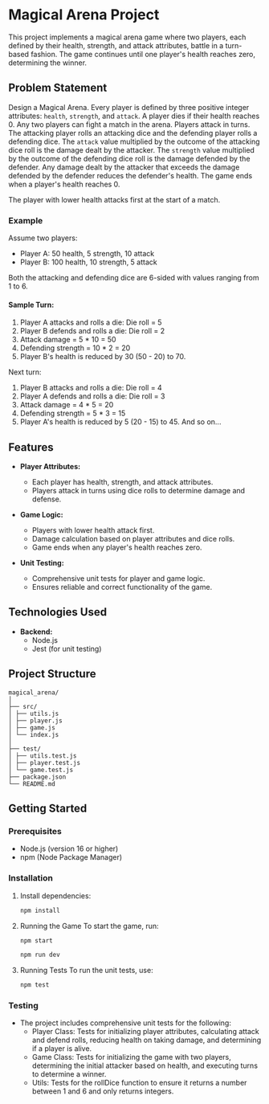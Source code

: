 
# Magical Arena Project

This project implements a magical arena game where two players, each defined by their health, strength, and attack attributes, battle in a turn-based fashion. The game continues until one player's health reaches zero, determining the winner.

## Problem Statement

Design a Magical Arena. Every player is defined by three positive integer attributes: `health`, `strength`, and `attack`. A player dies if their health reaches 0. Any two players can fight a match in the arena. Players attack in turns. The attacking player rolls an attacking dice and the defending player rolls a defending dice. The `attack` value multiplied by the outcome of the attacking dice roll is the damage dealt by the attacker. The `strength` value multiplied by the outcome of the defending dice roll is the damage defended by the defender. Any damage dealt by the attacker that exceeds the damage defended by the defender reduces the defender's health. The game ends when a player's health reaches 0.

The player with lower health attacks first at the start of a match.

### Example

Assume two players:

- Player A: 50 health, 5 strength, 10 attack
- Player B: 100 health, 10 strength, 5 attack

Both the attacking and defending dice are 6-sided with values ranging from 1 to 6.

#### Sample Turn:

1. Player A attacks and rolls a die: Die roll = 5
2. Player B defends and rolls a die: Die roll = 2
3. Attack damage = 5 * 10 = 50
4. Defending strength = 10 * 2 = 20
5. Player B's health is reduced by 30 (50 - 20) to 70.

Next turn:

1. Player B attacks and rolls a die: Die roll = 4
2. Player A defends and rolls a die: Die roll = 3
3. Attack damage = 4 * 5 = 20
4. Defending strength = 5 * 3 = 15
5. Player A's health is reduced by 5 (20 - 15) to 45.
   And so on...

## Features

- **Player Attributes:**

  - Each player has health, strength, and attack attributes.
  - Players attack in turns using dice rolls to determine damage and defense.
- **Game Logic:**

  - Players with lower health attack first.
  - Damage calculation based on player attributes and dice rolls.
  - Game ends when any player's health reaches zero.
- **Unit Testing:**

  - Comprehensive unit tests for player and game logic.
  - Ensures reliable and correct functionality of the game.

## Technologies Used

- **Backend:**
  - Node.js
  - Jest (for unit testing)

## Project Structure

```
magical_arena/
│
├── src/
│ ├── utils.js
│ ├── player.js
│ ├── game.js
│ └── index.js
│
├── test/
│ ├── utils.test.js
│ ├── player.test.js
│ └── game.test.js
├── package.json
└── README.md
```

## Getting Started

### Prerequisites

- Node.js (version 16 or higher)
- npm (Node Package Manager)

### Installation

1. Install dependencies:

   ```bash
   npm install
   ```
2. Running the Game
   To start the game,
   run:

   ```bash
   npm start
   ```

   ```bash
   npm run dev
   ```
3. Running Tests
   To run the unit tests, use:

   ```bash
   npm test
   ```

### Testing

- The project includes comprehensive unit tests for the following:
  - Player Class: Tests for initializing player attributes, calculating attack and defend rolls, reducing health on taking damage, and determining if a player is alive.
  - Game Class: Tests for initializing the game with two players, determining the initial attacker based on health, and executing turns to determine a winner.
  - Utils: Tests for the rollDice function to ensure it returns a number between 1 and 6 and only returns integers.

